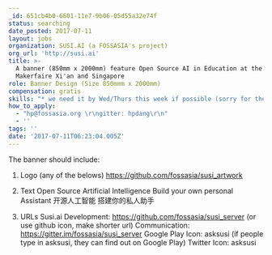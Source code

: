 ```yaml
---
_id: 651cb4b0-6601-11e7-9b06-05d55a32e74f
status: searching
date_posted: 2017-07-11
layout: jobs
organization: SUSI.AI (a FOSSASIA's project)
org_url: 'http://susi.ai'
title: >-
  A banner (850mm x 2000mm) feature Open Source AI in Education at the
  Makerfaire Xi'an and Singapore
role: Banner Design (Size 850mmm x 2000mm)
compensation: gratis
skills: "* we need it by Wed/Thurs this week if possible (sorry for the short notice) \r\n* would be great to have the banner in different formats: pdf, svg, eps"
how_to_apply:
  - "hp@fossasia.org \r\ngitter: hpdang\r\n"
  - ''
tags: ''
date: '2017-07-11T06:23:04.005Z'
---
```

The banner should include: 

1) Logo (any of the belows) 
https://github.com/fossasia/susi_artwork

2) Text 
Open Source Artificial Intelligence
Build your own personal Assistant 
开源人工智能
搭建你的私人助手

3) URLs
Susi.ai
Development:  https://github.com/fossasia/susi_server (or use github icon, make shorter url) 
Communication: https://gitter.im/fossasia/susi_server
Google Play Icon: asksusi (if people type in asksusi, they can find out on Google Play) 
Twitter Icon: asksusi
